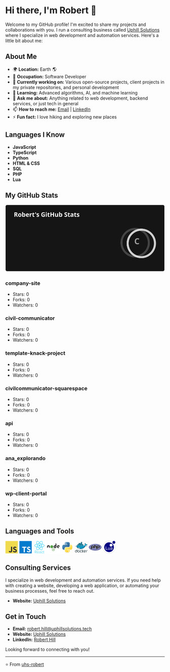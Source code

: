 # Hi there, I'm Robert 👋

Welcome to my GitHub profile! I'm excited to share my projects and collaborations with you. I run a consulting business called [Uphill Solutions](https://uphillsolutions.tech) where I specialize in web development and automation services. Here's a little bit about me:

## About Me

- 🌍 **Location:** Earth 🌎
- 💼 **Occupation:** Software Developer
- 🔭 **Currently working on:** Various open-source projects, client projects in my private repositories, and personal development
- 🌱 **Learning:** Advanced algorithms, AI, and machine learning
- 💬 **Ask me about:** Anything related to web development, backend services, or just tech in general
- 📫 **How to reach me:** [Email](mailto:robert.hill@uphillsolutions.tech) | [LinkedIn](https://www.linkedin.com/in/robert-hill-a6a189125/)
- ⚡ **Fun fact:** I love hiking and exploring new places

## Languages I Know

- **JavaScript**
- **TypeScript**
- **Python**
- **HTML & CSS**
- **SQL**
- **PHP**
- **Lua**

## My GitHub Stats

![User GitHub Stats](user-stats.svg)


### company-site
- Stars: 0
- Forks: 0
- Watchers: 0

### civil-communicator
- Stars: 0
- Forks: 0
- Watchers: 0

### template-knack-project
- Stars: 0
- Forks: 0
- Watchers: 0

### civilcommunicator-squarespace
- Stars: 0
- Forks: 0
- Watchers: 0

### api
- Stars: 0
- Forks: 0
- Watchers: 0

### ana_explorando
- Stars: 0
- Forks: 0
- Watchers: 0

### wp-client-portal
- Stars: 0
- Forks: 0
- Watchers: 0


## Languages and Tools

<p align="left">
  <img src="https://raw.githubusercontent.com/devicons/devicon/master/icons/javascript/javascript-original.svg" alt="javascript" width="40" height="40"/>
  <img src="https://raw.githubusercontent.com/devicons/devicon/master/icons/typescript/typescript-original.svg" alt="typescript" width="40" height="40"/>
  <img src="https://raw.githubusercontent.com/devicons/devicon/master/icons/react/react-original-wordmark.svg" alt="react" width="40" height="40"/>
  <img src="https://raw.githubusercontent.com/devicons/devicon/master/icons/nodejs/nodejs-original-wordmark.svg" alt="nodejs" width="40" height="40"/>
  <img src="https://raw.githubusercontent.com/devicons/devicon/master/icons/python/python-original.svg" alt="python" width="40" height="40"/>
  <img src="https://raw.githubusercontent.com/devicons/devicon/master/icons/docker/docker-original-wordmark.svg" alt="docker" width="40" height="40"/>
  <img src="https://raw.githubusercontent.com/devicons/devicon/master/icons/php/php-original.svg" alt="php" width="40" height="40"/>
  <img src="https://raw.githubusercontent.com/devicons/devicon/master/icons/lua/lua-original-wordmark.svg" alt="lua" width="40" height="40"/>
</p>

## Consulting Services

I specialize in web development and automation services. If you need help with creating a website, developing a web application, or automating your business processes, feel free to reach out.

- **Website:** [Uphill Solutions](https://uphillsolutions.tech)

## Get in Touch

- **Email:** robert.hill@uphillsolutions.tech
- **Website:** [Uphill Solutions](https://uphillsolutions.tech)
- **LinkedIn:** [Robert Hill](https://www.linkedin.com/in/robert-hill-a6a189125/)

Looking forward to connecting with you!

---

⭐️ From [uhs-robert](https://github.com/uhs-robert)
